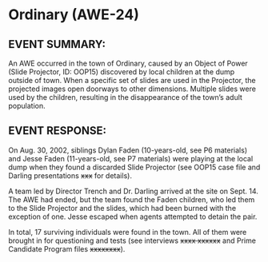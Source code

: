 # Ordinary (AWE-24)

## EVENT SUMMARY:

An AWE occurred in the town of Ordinary, caused by an Object of Power (Slide Projector, ID: OOP15) discovered by local children at the dump outside of town. When a specific set of slides are used in the Projector, the projected images open doorways to other dimensions. Multiple slides were used by the children, resulting in the disappearance of the town’s adult population.

## EVENT RESPONSE:

On Aug. 30, 2002, siblings Dylan Faden (10-years-old, see P6 materials) and Jesse Faden (11-years-old, see P7 materials) were playing at the local dump when they found a discarded Slide Projector (see OOP15 case file and Darling presentations ~~xxx~~ for details).

A team led by Director Trench and Dr. Darling arrived at the site on Sept. 14. The AWE had ended, but the team found the Faden children, who led them to the Slide Projector and the slides, which had been burned with the exception of one. Jesse escaped when agents attempted to detain the pair.

In total, 17 surviving individuals were found in the town. All of them were brought in for questioning and tests (see interviews ~~xxxx xxxxxx~~ and Prime Candidate Program files ~~xxxxxxxx~~).
